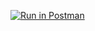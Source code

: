 
[![Run in Postman](https://run.pstmn.io/button.svg)](https://app.getpostman.com/run-collection/8b51b9b7368643fbe923)
